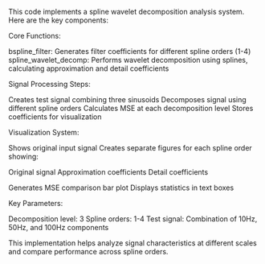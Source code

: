 This code implements a spline wavelet decomposition analysis system. Here are the key components:

Core Functions:


bspline_filter: Generates filter coefficients for different spline orders (1-4)
spline_wavelet_decomp: Performs wavelet decomposition using splines, calculating approximation and detail coefficients


Signal Processing Steps:


Creates test signal combining three sinusoids
Decomposes signal using different spline orders
Calculates MSE at each decomposition level
Stores coefficients for visualization


Visualization System:


Shows original input signal
Creates separate figures for each spline order showing:

Original signal
Approximation coefficients
Detail coefficients


Generates MSE comparison bar plot
Displays statistics in text boxes


Key Parameters:


Decomposition level: 3
Spline orders: 1-4
Test signal: Combination of 10Hz, 50Hz, and 100Hz components

This implementation helps analyze signal characteristics at different scales and compare performance across spline orders.

